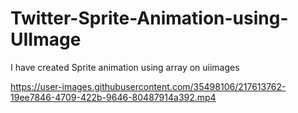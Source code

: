 # Twitter-Sprite-Animation-using-UIImage
I have created Sprite animation using array on uiimages


https://user-images.githubusercontent.com/35498106/217613762-19ee7846-4709-422b-9646-80487914a392.mp4

